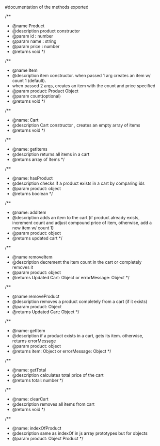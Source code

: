 #documentation of the methods exported

/**
 * @name Product
 * @description product constructor
 * @param id : number
 * @param name : string
 * @param price : number
 * @returns void 
 */
 
 /**
 * @name Item
 * @description item constructor. when passed 1 arg creates an item w/ count 1 (default).
 * when passed 2 args, creates an item with the count and price specified
 * @param product: Product Object 
 * @param count(optional)
 * @returns void 
 */
 
 /**
 * @name: Cart
 * @description Cart constructor , creates an empty array of items 
 * @returns void 
 */
 
 /**
 * @name: getItems
 * @description returns all items in a cart
 * @returns array of Items
 */

/**
 * @name: hasProduct
 * @description checks if a product exists in a cart by comparing ids
 * @param product: object
 * @returns boolean
 */
 
 /**
 * @name: addItem
 * @description adds an item to the cart (if product already exists, increment count and adjust compound price of item, otherwise, add a new item w/ count 1)
 * @param product: object
 * @returns updated cart
 */
 
/**
 * @name removeItem
 * @description decrement the item count in the cart or completely removes it
 * @param product: object
 * @returns Updated Cart: Object or errorMessage: Object
 */
 
 /**
 * @name removeProduct
 * @description removes a product completely from a cart (if it exists)
 * @param product: Object
 * @returns Updated Cart: Object
 */


/** 
 * @name: getItem
 * @description if a product exists in a cart, gets its item. otherwise, returns errorMessage
 * @param product: object 
 * @returns item: Object or errorMessage: Object
 */


/**
 * @name: getTotal
 * @description calculates total price of the cart
 * @returns total: number
 */
 
 /**
 * @name: clearCart
 * @description removes all items from cart
 * @returns void
 */

/**
* @name: indexOfProduct
* @description same as indexOf in js array prototypes but for objects
* @param product: Object Product
*/
